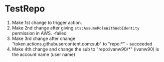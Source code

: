 # TestRepo

1. Make 1st change to trigger action.
2. Make 2nd change after giving `sts:AssumeRoleWithWebIdentity` permission in AWS. -failed
3. Make 3rd change after change "token.actions.githubusercontent.com:sub" to "repo:*" - succeeded
4. Make 4th change and change the sub to "repo:ivanw90/*" (ivanw90) is the account name (user name)
